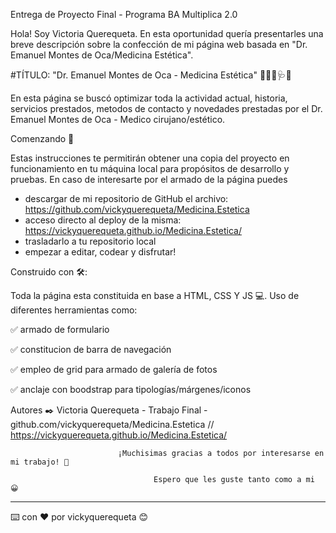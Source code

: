 Entrega de Proyecto Final - Programa BA Multiplica 2.0

Hola! Soy Victoria Querequeta. 
  En esta oportunidad quería presentarles una breve descripción sobre la confección de mi página web basada en "Dr. Emanuel Montes de       Oca/Medicina Estética". 

#TÍTULO: "Dr. Emanuel Montes de Oca - Medicina Estética" 👨‍⚕️💉🩺💊

En esta página se buscó optimizar toda la actividad actual, historia, servicios prestados, metodos de contacto y novedades prestadas por el Dr. Emanuel Montes de Oca - Medico cirujano/estético.

Comenzando 🚀

Estas instrucciones te permitirán obtener una copia del proyecto en funcionamiento en tu máquina local para propósitos de desarrollo y pruebas. En caso de interesarte por el armado de la página puedes
  - descargar de mi repositorio de GitHub el archivo: https://github.com/vickyquerequeta/Medicina.Estetica
  - acceso directo al deploy de la misma: https://vickyquerequeta.github.io/Medicina.Estetica/
  - trasladarlo a tu repositorio local
  - empezar a editar, codear y disfrutar!

Construido con 🛠️:

Toda la página esta constituida en base a HTML, CSS Y JS 💻. Uso de diferentes herramientas como:

  ✅ armado de formulario 
  
  ✅ constitucion de barra de navegación 
  
  ✅ empleo de grid para armado de galería de fotos
  
  ✅ anclaje con boodstrap para tipologías/márgenes/iconos 

Autores ✒️
Victoria Querequeta - Trabajo Final - github.com/vickyquerequeta/Medicina.Estetica // https://vickyquerequeta.github.io/Medicina.Estetica/


                            ¡Muchisimas gracias a todos por interesarse en mi trabajo! 🎁 

                                    Espero que les guste tanto como a mi 😀

-------------------------------------------------------------------------------------------------------------------------
⌨️ con ❤️ por vickyquerequeta 😊
